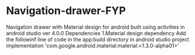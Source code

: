 # Navigation-drawer-FYP
Navigation drawer with Material design for android built using activities in android studio ver 4.0.0
Dependencies 
1.Material design dependency 
Add the followinf line of code in the app:build directory in android studio project
implementation 'com.google.android.material:material:<1.3.0-alpha01>'
